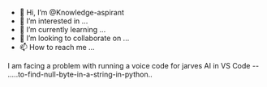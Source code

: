 - 👋 Hi, I’m @Knowledge-aspirant
- 👀 I’m interested in ...
- 🌱 I’m currently learning ...
- 💞️ I’m looking to collaborate on ...
- 📫 How to reach me ...

<!---
Knowledge-aspirant/Knowledge-aspirant is a ✨ special ✨ repository because its `README.md` (this file) appears on your GitHub profile.
You can click the Preview link to take a look at your changes.
--->I am facing a problem with running a voice code for jarves AI in VS Code -- .....to-find-null-byte-in-a-string-in-python..

